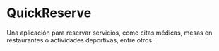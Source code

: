 # QuickReserve
Una aplicación para reservar servicios, como citas médicas, mesas en restaurantes o actividades deportivas, entre otros.
